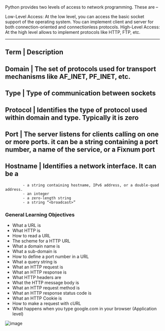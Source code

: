 Python provides two levels of access to network programming. These are – 

Low-Level Access: At the low level, you can access the basic socket support of the operating system. You can implement client and server for both connection-oriented and connectionless protocols.
High-Level Access: At the high level allows to implement protocols like HTTP, FTP, etc.


---
Term |	Description
---
Domain |	The set of protocols used for transport mechanisms like AF_INET, PF_INET, etc.
---
Type |	Type of communication between sockets
---
Protocol |	Identifies the type of protocol used within domain and type. Typically it is zero
---
Port |	The server listens for clients calling on one or more ports. it can be a string containing a port number, a name of the service, or a Fixnum port
---
Hostname |	Identifies a network interface. It can be a 
---

            - a string containing hostname, IPv6 address, or a double-quad address.
            - an integer
            - a zero-length string
            - a string “<broadcast>”
            
            
### General Learning Objectives
- What a URL is
- What HTTP is
- How to read a URL
- The scheme for a HTTP URL
- What a domain name is
- What a sub-domain is
- How to define a port number in a URL
- What a query string is
- What an HTTP request is
- What an HTTP response is
- What HTTP headers are
- What the HTTP message body is
- What an HTTP request method is
- What an HTTP response status code is
- What an HTTP Cookie is
- How to make a request with cURL
- What happens when you type google.com in your browser (Application level)

![image](https://user-images.githubusercontent.com/105078661/228947261-8e754830-af0e-42e3-a2fa-df86e2d6486f.png)
